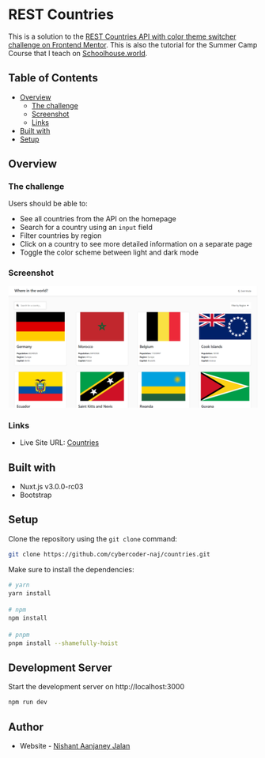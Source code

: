# REST Countries

This is a solution to the [REST Countries API with color theme switcher challenge on Frontend Mentor](https://www.frontendmentor.io/challenges/rest-countries-api-with-color-theme-switcher-5cacc469fec04111f7b848ca). This is also the tutorial for the Summer Camp Course that I teach on [Schoolhouse.world](https://schoolhouse.world/series/1803?ref=u-z1aylccz1vjxlx).

## Table of Contents

- [Overview](#overview)
  - [The challenge](#the-challenge)
  - [Screenshot](#screenshot)
  - [Links](#links)
- [Built with](#built-with)
- [Setup](#setup)

## Overview

### The challenge

Users should be able to:

- See all countries from the API on the homepage
- Search for a country using an `input` field
- Filter countries by region
- Click on a country to see more detailed information on a separate page
- Toggle the color scheme between light and dark mode

### Screenshot

<img src="./screenshot.png" width="600">

### Links

- Live Site URL: [Countries](https://countries-cybercoder-naj.vercel.app/)

## Built with

- Nuxt.js v3.0.0-rc03
- Bootstrap

## Setup

Clone the repository using the `git clone` command:

```bash
git clone https://github.com/cybercoder-naj/countries.git
```

Make sure to install the dependencies:

```bash
# yarn
yarn install

# npm
npm install

# pnpm
pnpm install --shamefully-hoist
```

## Development Server

Start the development server on http://localhost:3000

```bash
npm run dev
```

## Author

- Website - [Nishant Aanjaney Jalan](https://cybercoder-naj.github.io)

